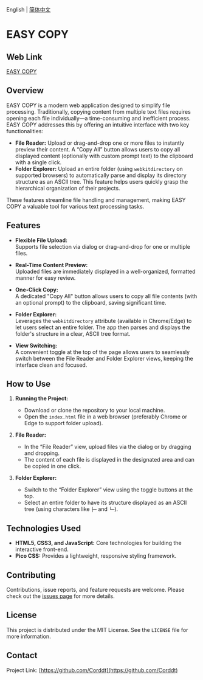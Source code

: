 English | [简体中文](README_zh.md)
# EASY COPY

## Web Link
[EASY COPY](https://corddt.github.io/easy_copy/)

## Overview
EASY COPY is a modern web application designed to simplify file processing. Traditionally, copying content from multiple text files requires opening each file individually—a time-consuming and inefficient process. EASY COPY addresses this by offering an intuitive interface with two key functionalities:
- **File Reader:** Upload or drag-and-drop one or more files to instantly preview their content. A “Copy All” button allows users to copy all displayed content (optionally with custom prompt text) to the clipboard with a single click.
- **Folder Explorer:** Upload an entire folder (using `webkitdirectory` on supported browsers) to automatically parse and display its directory structure as an ASCII tree. This feature helps users quickly grasp the hierarchical organization of their projects.

These features streamline file handling and management, making EASY COPY a valuable tool for various text processing tasks.

## Features
- **Flexible File Upload:**  
  Supports file selection via dialog or drag-and-drop for one or multiple files.

- **Real-Time Content Preview:**  
  Uploaded files are immediately displayed in a well-organized, formatted manner for easy review.

- **One-Click Copy:**  
  A dedicated "Copy All" button allows users to copy all file contents (with an optional prompt) to the clipboard, saving significant time.

- **Folder Explorer:**  
  Leverages the `webkitdirectory` attribute (available in Chrome/Edge) to let users select an entire folder. The app then parses and displays the folder's structure in a clear, ASCII tree format.

- **View Switching:**  
  A convenient toggle at the top of the page allows users to seamlessly switch between the File Reader and Folder Explorer views, keeping the interface clean and focused.

## How to Use
1. **Running the Project:**
   - Download or clone the repository to your local machine.
   - Open the `index.html` file in a web browser (preferably Chrome or Edge to support folder upload).

2. **File Reader:**
   - In the “File Reader” view, upload files via the dialog or by dragging and dropping.
   - The content of each file is displayed in the designated area and can be copied in one click.

3. **Folder Explorer:**
   - Switch to the “Folder Explorer” view using the toggle buttons at the top.
   - Select an entire folder to have its structure displayed as an ASCII tree (using characters like `├─` and `└─`).

## Technologies Used
- **HTML5, CSS3, and JavaScript:** Core technologies for building the interactive front-end.
- **Pico CSS:** Provides a lightweight, responsive styling framework.

## Contributing
Contributions, issue reports, and feature requests are welcome. Please check out the [issues page](https://github.com/Corddt/easy_copy/issues/1) for more details.

## License
This project is distributed under the MIT License. See the `LICENSE` file for more information.

## Contact
Project Link: [https://github.com/Corddt](https://github.com/Corddt)
